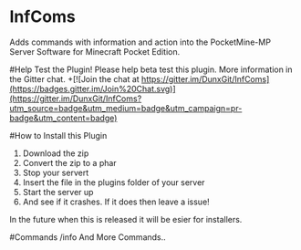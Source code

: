 # InfComs
Adds commands with information and action into the PocketMine-MP Server Software for Minecraft Pocket Edition.

#Help Test the Plugin!
Please help beta test this plugin. More information in the Gitter chat.
+[![Join the chat at https://gitter.im/DunxGit/InfComs](https://badges.gitter.im/Join%20Chat.svg)](https://gitter.im/DunxGit/InfComs?utm_source=badge&utm_medium=badge&utm_campaign=pr-badge&utm_content=badge)

#How to Install this Plugin
1. Download the zip
2. Convert the zip to a phar
3. Stop your servert
4. Insert the file in the plugins folder of your server
5. Start the server up
6. And see if it crashes. If it does then leave a issue!

In the future when this is released it will be esier for installers.

#Commands
/info
And More Commands..

